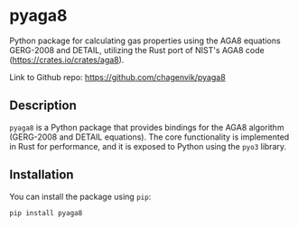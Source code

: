 # pyaga8
Python package for calculating gas properties using the AGA8 equations GERG-2008 and DETAIL, utilizing the Rust port of NIST's AGA8 code (https://crates.io/crates/aga8).

Link to Github repo: https://github.com/chagenvik/pyaga8

## Description

`pyaga8` is a Python package that provides bindings for the AGA8 algorithm (GERG-2008 and DETAIL equations). The core functionality is implemented in Rust for performance, and it is exposed to Python using the `pyo3` library.

## Installation

You can install the package using `pip`:

```sh
pip install pyaga8
